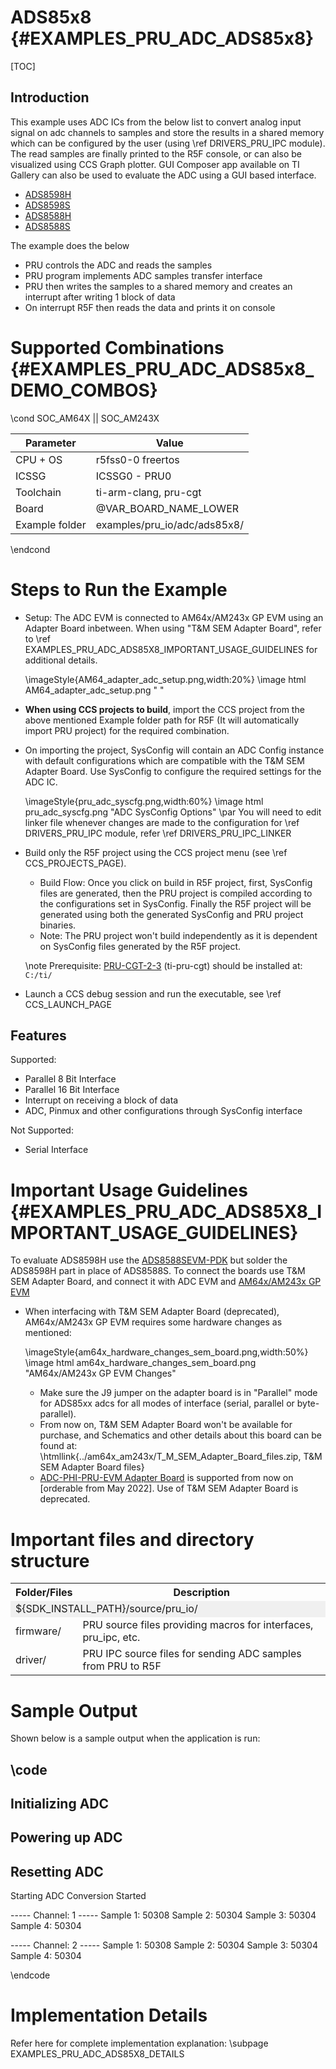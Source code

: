 # ADS85x8 {#EXAMPLES_PRU_ADC_ADS85x8}

[TOC]

## Introduction

This example uses ADC ICs from the below list to convert analog input signal on adc channels to samples and store the results in a shared memory which can be configured by the user (using \ref DRIVERS_PRU_IPC module). The read samples are finally printed to the R5F console, or can also be visualized using CCS Graph plotter. GUI Composer app available on TI Gallery can also be used to evaluate the ADC using a GUI based interface.
- [ADS8598H](https://www.ti.com/product/ADS8598H)
- [ADS8598S](https://www.ti.com/product/ADS8598S)
- [ADS8588H](https://www.ti.com/product/ADS8588H)
- [ADS8588S](https://www.ti.com/product/ADS8588S)

The example does the below
- PRU controls the ADC and reads the samples
- PRU program implements ADC samples transfer interface
- PRU then writes the samples to a shared memory and creates an interrupt after writing 1 block of data
- On interrupt R5F then reads the data and prints it on console

# Supported Combinations {#EXAMPLES_PRU_ADC_ADS85x8_DEMO_COMBOS}

\cond SOC_AM64X || SOC_AM243X

 Parameter      | Value
 ---------------|-----------
 CPU + OS       | r5fss0-0 freertos
 ICSSG          | ICSSG0 - PRU0
 Toolchain      | ti-arm-clang, pru-cgt
 Board          | @VAR_BOARD_NAME_LOWER
 Example folder | examples/pru_io/adc/ads85x8/

\endcond

# Steps to Run the Example

- Setup:  The ADC EVM is connected to AM64x/AM243x GP EVM using an Adapter Board inbetween.
    When using "T&M SEM Adapter Board", refer to \ref EXAMPLES_PRU_ADC_ADS85X8_IMPORTANT_USAGE_GUIDELINES for additional details.

    \imageStyle{AM64_adapter_adc_setup.png,width:20%}
    \image html AM64_adapter_adc_setup.png " "

- **When using CCS projects to build**, import the CCS project from the above mentioned Example folder path for R5F (It will automatically import PRU project) for the required combination.

- On importing the project, SysConfig will contain an ADC Config instance with default configurations which are compatible with the T&M SEM Adapter Board. Use SysConfig to configure the required settings for the ADC IC.

    \imageStyle{pru_adc_syscfg.png,width:60%}
    \image html pru_adc_syscfg.png "ADC SysConfig Options"
    \par
    You will need to edit linker file whenever changes are made to the configuration for \ref DRIVERS_PRU_IPC module, refer \ref DRIVERS_PRU_IPC_LINKER

- Build only the R5F project using the CCS project menu (see \ref CCS_PROJECTS_PAGE).
     - Build Flow: Once you click on build in R5F project, first, SysConfig files are generated, then the PRU project is compiled according to the configurations set in SysConfig. Finally the R5F project will be generated using both the generated SysConfig and PRU project binaries.
     - Note: The PRU project won't build independently as it is dependent on SysConfig files generated by the R5F project.

    \note
    Prerequisite: [PRU-CGT-2-3](https://www.ti.com/tool/PRU-CGT) (ti-pru-cgt) should be installed at: `C:/ti/`

- Launch a CCS debug session and run the executable, see \ref CCS_LAUNCH_PAGE

## Features

Supported:

- Parallel 8 Bit Interface
- Parallel 16 Bit Interface
- Interrupt on receiving a block of data
- ADC, Pinmux and other configurations through SysConfig interface

Not Supported:

- Serial Interface

# Important Usage Guidelines {#EXAMPLES_PRU_ADC_ADS85X8_IMPORTANT_USAGE_GUIDELINES}

To evaluate ADS8598H use the [ADS8588SEVM-PDK](https://www.ti.com/tool/ADS8588SEVM-PDK) but solder the ADS8598H part in place of ADS8588S.
To connect the boards use T&M SEM Adapter Board, and connect it with ADC EVM and [AM64x/AM243x GP EVM](https://www.ti.com/tool/TMDS64GPEVM)

- When interfacing with T&M SEM Adapter Board (deprecated), AM64x/AM243x GP EVM requires some hardware changes as mentioned:

  \imageStyle{am64x_hardware_changes_sem_board.png,width:50%}
  \image html am64x_hardware_changes_sem_board.png "AM64x/AM243x GP EVM Changes"

    - Make sure the J9 jumper on the adapter board is in "Parallel" mode for ADS85xx adcs for all modes of interface (serial, parallel or byte-parallel).
    - From now on, T&M SEM Adapter Board won't be available for purchase, and Schematics and other details about this board can be found at: \htmllink{../am64x_am243x/T_M_SEM_Adapter_Board_files.zip, T&M SEM Adapter Board files}
    - [ADC-PHI-PRU-EVM Adapter Board](https://www.ti.com/tool/ADC-PHI-PRU-EVM) is supported from now on [orderable from May 2022]. Use of T&M SEM Adapter Board is deprecated.

# Important files and directory structure

<table>
<tr>
    <th>Folder/Files
    <th>Description
</tr>
<tr><td colspan="2" bgcolor=#F0F0F0> ${SDK_INSTALL_PATH}/source/pru_io/</td></tr>
<tr>
    <td>firmware/
    <td>PRU source files providing macros for interfaces, pru_ipc, etc.</td>
</tr>
<tr>
    <td>driver/
    <td>PRU IPC source files for sending ADC samples from PRU to R5F</td>
</tr>
</table>

# Sample Output

Shown below is a sample output when the application is run:

\code
--------------------------------------------------
Initializing ADC
--------------------------------------------------
Powering up ADC
--------------------------------------------------
Resetting ADC
--------------------------------------------------
Starting ADC Conversion
Started

----- Channel: 1 -----
Sample 1:  50308
Sample 2:  50304
Sample 3:  50304
Sample 4:  50304

----- Channel: 2 -----
Sample 1:  50308
Sample 2:  50304
Sample 3:  50304
Sample 4:  50304

\endcode

# Implementation Details

Refer here for complete implementation explanation: \subpage EXAMPLES_PRU_ADC_ADS85X8_DETAILS